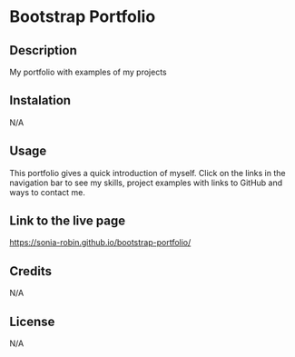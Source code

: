 # Bootstrap Portfolio

## Description
My portfolio with examples of my projects

## Instalation
N/A

## Usage
This portfolio gives a quick introduction of myself. Click on the links in the navigation bar to see my skills, project examples with links to GitHub and ways to contact me. 

## Link to the live page
https://sonia-robin.github.io/bootstrap-portfolio/

## Credits
N/A

## License
N/A